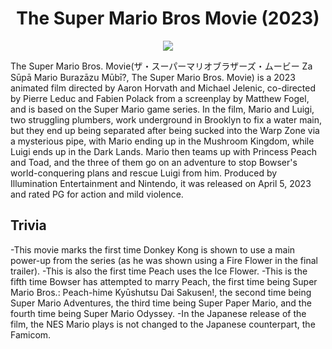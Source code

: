 <h1 align="center"> The Super Mario Bros Movie (2023)
</h1>
<p align="center">
  <img src="https://upload.wikimedia.org/wikipedia/en/4/44/The_Super_Mario_Bros._Movie_poster.jpg">
</p>
The Super Mario Bros. Movie(ザ・スーパーマリオブラザーズ・ムービー Za Sūpā Mario Burazāzu Mūbī?, The Super Mario Bros. Movie) is a 2023 animated film directed by Aaron Horvath and Michael Jelenic, co-directed by Pierre Leduc and Fabien Polack from a screenplay by Matthew Fogel, and is based on the Super Mario game series. In the film, Mario and Luigi, two struggling plumbers, work underground in Brooklyn to fix a water main, but they end up being separated after being sucked into the Warp Zone via a mysterious pipe, with Mario ending up in the Mushroom Kingdom, while Luigi ends up in the Dark Lands. Mario then teams up with Princess Peach and Toad, and the three of them go on an adventure to stop Bowser's world-conquering plans and rescue Luigi from him. Produced by Illumination Entertainment and Nintendo, it was released on April 5, 2023 and rated PG for action and mild violence.

## Trivia 
-This movie marks the first time Donkey Kong is shown to use a main power-up from the series (as he was shown using a Fire Flower in the final trailer).
-This is also the first time Peach uses the Ice Flower.
-This is the fifth time Bowser has attempted to marry Peach, the first time being Super Mario Bros.: Peach-hime Kyūshutsu Dai Sakusen!, the second time being Super Mario Adventures, the third time being Super Paper Mario, and the fourth time being Super Mario Odyssey.
-In the Japanese release of the film, the NES Mario plays is not changed to the Japanese counterpart, the Famicom.

